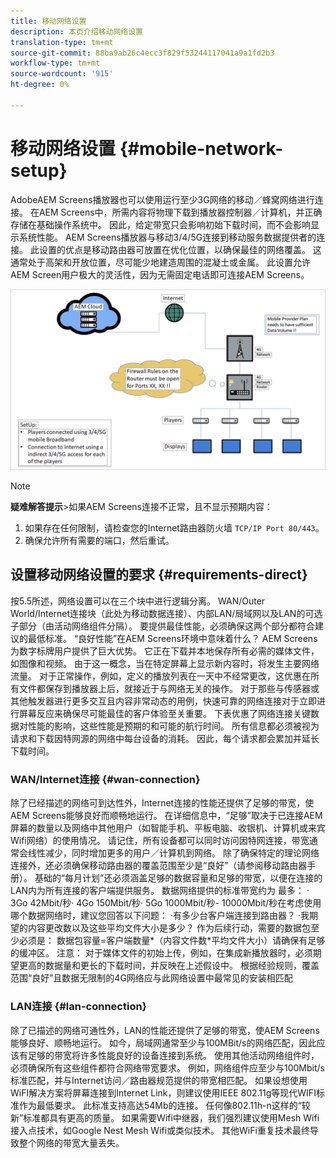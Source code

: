 ```yaml
---
title: 移动网络设置
description: 本页介绍移动网络设置
translation-type: tm+mt
source-git-commit: 88ba9ab26c4ecc3f829f53244117041a9a1fd2b3
workflow-type: tm+mt
source-wordcount: '915'
ht-degree: 0%

---
```



# 移动网络设置 {#mobile-network-setup}

AdobeAEM Screens播放器也可以使用运行至少3G网络的移动／蜂窝网络进行连接。
在AEM Screens中，所需内容将物理下载到播放器控制器／计算机，并正确存储在基础操作系统中。 因此，给定带宽只会影响初始下载时间，而不会影响显示系统性能。
AEM Screens播放器与移动3/4/5G连接到移动服务数据提供者的连接。 此设置的优点是移动路由器可放置在优化位置，以确保最佳的网络覆盖。 这通常处于高架和开放位置，尽可能少地建造周围的混凝土或金属。
此设置允许AEM Screen用户极大的灵活性，因为无需固定电话即可连接AEM Screens。


![](/help/using/assets/mobile-network-1.png)

>[!NOTE]
>**疑难解答提示&#x200B;**>如果AEM Screens连接不正常，且不显示预期内容：
>
>1. 如果存在任何限制，请检查您的Internet路由器防火墙 `TCP/IP Port 80/443`。
>1. 确保允许所有需要的端口，然后重试。




## 设置移动网络设置的要求 {#requirements-direct}

按5.5所述，网络设置可以在三个块中进行逻辑分离。 WAN/Outer World/Internet连接块（此处为移动数据连接）、内部LAN/局域网以及LAN的可选子部分（由活动网络组件分隔）。
要提供最佳性能，必须确保这两个部分都符合建议的最低标准。
“良好性能”在AEM Screens环境中意味着什么？
AEM Screens为数字标牌用户提供了巨大优势。 它正在下载并本地保存所有必需的媒体文件，如图像和视频。 由于这一概念，当在特定屏幕上显示新内容时，将发生主要网络流量。
对于正常操作，例如，定义的播放列表在一天中不经常更改，这优惠在所有文件都保存到播放器上后，就接近于与网络无关的操作。
对于那些与传感器或其他触发器进行更多交互且内容非常动态的用例，快速可靠的网络连接对于立即进行屏幕反应来确保尽可能最佳的客户体验至关重要。
下表优惠了网络连接关键数据对性能的影响，这些性能是预期的和可能的航行时间。
所有信息都必须被视为请求和下载因特网源的网络中每台设备的消耗。 因此，每个请求都会累加并延长下载时间。


### WAN/Internet连接 {#wan-connection}

除了已经描述的网络可到达性外，Internet连接的性能还提供了足够的带宽，使AEM Screens能够良好而顺畅地运行。 在详细信息中，“足够”取决于已连接AEM屏幕的数量以及网络中其他用户（如智能手机、平板电脑、收银机、计算机或来宾Wifi网络）的使用情况。
请记住，所有设备都可以同时访问因特网连接，带宽通常会线性减少，同时增加更多的用户／计算机到网络。
除了确保特定的理论网络连接外，还必须确保移动路由器的覆盖范围至少是“良好”（请参阅移动路由器手册）。 基础的“每月计划”还必须涵盖足够的数据容量和足够的带宽，以便在连接的LAN内为所有连接的客户端提供服务。
数据网络提供的标准带宽约为 最多：
· 3Go 42Mbit/秒· 4Go 150Mbit/秒· 5Go 1000Mbit/秒- 10000Mbit/秒在考虑使用哪个数据网络时，建议您回答以下问题：
·有多少台客户端连接到路由器？
·我期望的内容更改数以及这些平均文件大小是多少？
作为后续行动，需要的数据包至少必须是：
数据包容量=客户端数量*（内容文件数*平均文件大小）请确保有足够的缓冲区。
注意： 对于媒体文件的初始上传，例如，在集成新播放器时，必须期望更高的数据量和更长的下载时间，并反映在上述假设中。
根据经验规则，覆盖范围“良好”且数据无限制的4G网络应与此网络设置中最常见的安装相匹配


### LAN连接 {#lan-connection}

除了已描述的网络可通性外，LAN的性能还提供了足够的带宽，使AEM Screens能够良好、顺畅地运行。 如今，局域网通常至少与100MBit/s的网络匹配，因此应该有足够的带宽将许多性能良好的设备连接到系统。 使用其他活动网络组件时，必须确保所有这些组件都符合网络带宽要求。 例如，网络组件应至少与100Mbit/s标准匹配，并与Internet访问／路由器规范提供的带宽相匹配。
如果设想使用WiFI解决方案将屏幕连接到Internet Link，则建议使用IEEE 802.11g等现代WIFI标准作为最低要求。 此标准支持高达54Mb的连接。 任何像802.11h-n这样的“较新”标准都具有更高的质量。 如果需要Wifi中继器，我们强烈建议使用Mesh Wifi接入点技术，如Google Nest Mesh Wifi或类似技术。
其他WiFi重复技术最终导致整个网络的带宽大量丢失。
